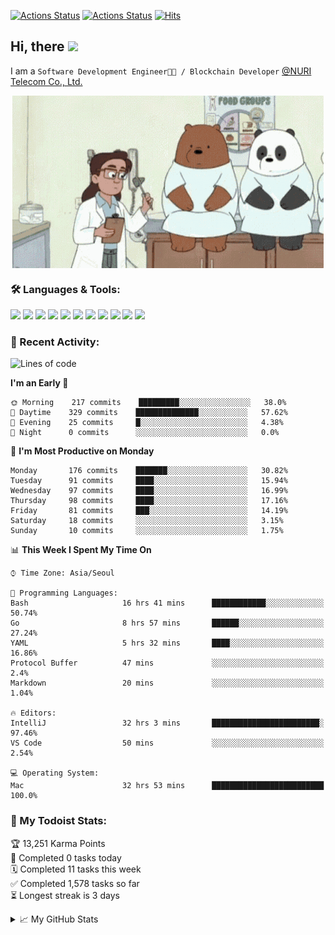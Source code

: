 
[![Actions Status](https://github.com/ddok2/ddok2/workflows/Todoist%20Readme/badge.svg)](https://github.com/ddok2/ddok2/actions)
[![Actions Status](https://github.com/ddok2/ddok2/workflows/wakatime-stats/badge.svg)](https://github.com/ddok2/ddok2/actions)
[![Hits](https://hits.seeyoufarm.com/api/count/incr/badge.svg?url=https%3A%2F%2Fgithub.com%2Fddok2)](https://hits.seeyoufarm.com)

<!-- ![visitors](https://visitor-badge.laobi.icu/badge?page_id=ddok2.ddok2) -->
## Hi, there <img src="https://raw.githubusercontent.com/MartinHeinz/MartinHeinz/master/wave.gif" width="25px">

I am a `Software Development Engineer🧑‍💻 / Blockchain Developer` [@NURI Telecom Co., Ltd.](http://www.nuritelecom.com)


<p align="center">
<img align="center" alt="GIF" src="img/debugging.gif" />
</p>


### 🛠 Languages & Tools:
<p>
    <img src="https://img.shields.io/badge/go-%2300ADD8.svg?&style=for-the-badge&logo=go&logoColor=white"/>
    <img src="https://img.shields.io/badge/node.js%20-%2343853D.svg?&style=for-the-badge&logo=node.js&logoColor=white"/>
    <img src="https://img.shields.io/badge/javascript%20-%23323330.svg?&style=for-the-badge&logo=javascript&logoColor=%23F7DF1E"/>
    <img src="https://img.shields.io/badge/typescript%20-%23007ACC.svg?&style=for-the-badge&logo=typescript&logoColor=white"/>
    <img src="https://img.shields.io/badge/python%20-%2314354C.svg?&style=for-the-badge&logo=python&logoColor=white"/>
    <img src="https://img.shields.io/badge/react%20-%2320232a.svg?&style=for-the-badge&logo=react&logoColor=%2361DAFB"/>
    <img src="https://img.shields.io/badge/AWS%20-%23FF9900.svg?&style=for-the-badge&logo=amazon-aws&logoColor=white"/>
    <img src="https://img.shields.io/badge/Google%20Cloud%20-%234285F4.svg?&style=for-the-badge&logo=google-cloud&logoColor=white"/>
    <img src="https://img.shields.io/badge/docker%20-%230db7ed.svg?&style=for-the-badge&logo=docker&logoColor=white"/>
    <img src="https://img.shields.io/badge/kubernetes%20-%23326ce5.svg?&style=for-the-badge&logo=kubernetes&logoColor=white"/>
    <img src="https://img.shields.io/badge/ansible%20-%231A1918.svg?&style=for-the-badge&logo=ansible&logoColor=white"/>
</p>

### 🌈 Recent Activity:
<!--START_SECTION:waka-->
![Lines of code](https://img.shields.io/badge/From%20Hello%20World%20I%27ve%20Written-626807%20lines%20of%20code-blue)

**I'm an Early 🐤** 

```text
🌞 Morning    217 commits    █████████░░░░░░░░░░░░░░░░   38.0% 
🌆 Daytime    329 commits    ██████████████░░░░░░░░░░░   57.62% 
🌃 Evening    25 commits     █░░░░░░░░░░░░░░░░░░░░░░░░   4.38% 
🌙 Night      0 commits      ░░░░░░░░░░░░░░░░░░░░░░░░░   0.0%

```
📅 **I'm Most Productive on Monday** 

```text
Monday       176 commits    ███████░░░░░░░░░░░░░░░░░░   30.82% 
Tuesday      91 commits     ████░░░░░░░░░░░░░░░░░░░░░   15.94% 
Wednesday    97 commits     ████░░░░░░░░░░░░░░░░░░░░░   16.99% 
Thursday     98 commits     ████░░░░░░░░░░░░░░░░░░░░░   17.16% 
Friday       81 commits     ███░░░░░░░░░░░░░░░░░░░░░░   14.19% 
Saturday     18 commits     ░░░░░░░░░░░░░░░░░░░░░░░░░   3.15% 
Sunday       10 commits     ░░░░░░░░░░░░░░░░░░░░░░░░░   1.75%

```


📊 **This Week I Spent My Time On** 

```text
⌚︎ Time Zone: Asia/Seoul

💬 Programming Languages: 
Bash                     16 hrs 41 mins      ████████████░░░░░░░░░░░░░   50.74% 
Go                       8 hrs 57 mins       ██████░░░░░░░░░░░░░░░░░░░   27.24% 
YAML                     5 hrs 32 mins       ████░░░░░░░░░░░░░░░░░░░░░   16.86% 
Protocol Buffer          47 mins             ░░░░░░░░░░░░░░░░░░░░░░░░░   2.4% 
Markdown                 20 mins             ░░░░░░░░░░░░░░░░░░░░░░░░░   1.04%

🔥 Editors: 
IntelliJ                 32 hrs 3 mins       ████████████████████████░   97.46% 
VS Code                  50 mins             ░░░░░░░░░░░░░░░░░░░░░░░░░   2.54%

💻 Operating System: 
Mac                      32 hrs 53 mins      █████████████████████████   100.0%

```


<!--END_SECTION:waka-->

### 🚧 My Todoist Stats:
<!-- TODO-IST:START -->
🏆  13,251 Karma Points           
🌸  Completed 0 tasks today           
🗓  Completed 11 tasks this week           
✅  Completed 1,578 tasks so far           
⏳  Longest streak is 3 days
<!-- TODO-IST:END -->

<details>
<summary>📈 My GitHub Stats</summary>
<p align="center"> <img src="https://github-readme-stats.vercel.app/api?username=ddok2&show_icons=true" alt="ddok2" />
</details>
